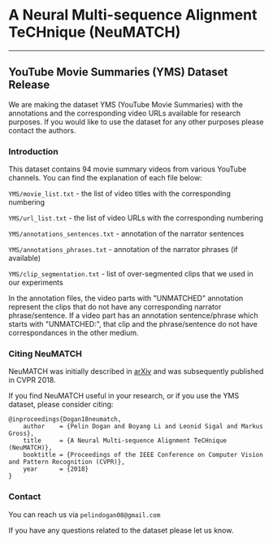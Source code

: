# A Neural Multi-sequence Alignment TeCHnique (NeuMATCH)
---------------------------------------------------------------------------
YouTube Movie Summaries (YMS) Dataset Release
---------------------------------------------------------------------------

We are making the dataset YMS (YouTube Movie Summaries) with the annotations and the corresponding video URLs available for research
purposes. If you would like to use the dataset for any other purposes please contact the authors.

### Introduction
This dataset contains 94 movie summary videos from various YouTube channels. You can find the explanation of each file below:

`YMS/movie_list.txt` - the list of video titles with the corresponding numbering

`YMS/url_list.txt` - the list of video URLs with the corresponding numbering

`YMS/annotations_sentences.txt` - annotation of the narrator sentences

`YMS/annotations_phrases.txt` - annotation of the narrator phrases (if available)

`YMS/clip_segmentation.txt` - list of over-segmented clips that we used in our experiments

In the annotation files, the video parts with "UNMATCHED" annotation represent the clips that do not have any corresponding narrator phrase/sentence. If a video part has an annotation sentence/phrase which starts with "UNMATCHED:", that clip and the phrase/sentence do not have correspondances in the other medium. 

### Citing NeuMATCH

NeuMATCH was initially described in [arXiv](https://arxiv.org/abs/1803.00057) and was subsequently published in CVPR 2018.

If you find NeuMATCH useful in your research, or if you use the YMS dataset, please consider citing:

    @inproceedings{Dogan18neumatch,
        author    = {Pelin Dogan and Boyang Li and Leonid Sigal and Markus Gross},
        title     = {A Neural Multi-sequence Alignment TeCHnique (NeuMATCH)},
        booktitle = {Proceedings of the IEEE Conference on Computer Vision and Pattern Recognition (CVPR)},
        year      = {2018}
    }

### Contact
You can reach us via `pelindogan08@gmail.com`

If you have any questions related to the dataset please let us know.
